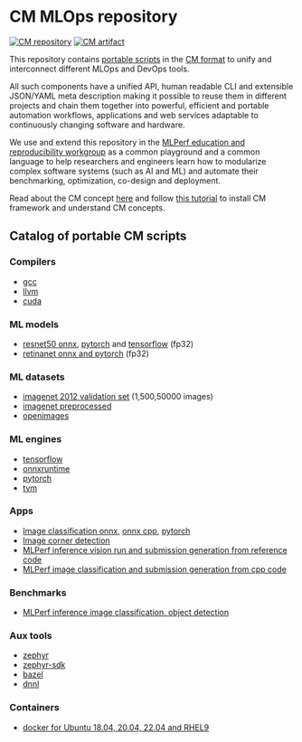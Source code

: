 # CM MLOps repository 

[![CM repository](https://img.shields.io/badge/Collective%20Mind-compatible-blue)](https://github.com/mlcommons/ck/tree/master/cm)
[![CM artifact](https://img.shields.io/badge/Artifact-automated%20and%20reusable-blue)](https://github.com/mlcommons/ck/tree/master/cm)

This repository contains [portable scripts](https://github.com/mlcommons/ck/tree/master/cm-mlops/script) 
in the [CM format](https://github.com/mlcommons/ck) to unify and interconnect 
different MLOps and DevOps tools.

All such components have a unified API, human readable CLI and extensible JSON/YAML meta description
making it possible to reuse them in different projects and chain them together 
into powerful, efficient and portable automation workflows, applications and web services
adaptable to continuously changing software and hardware.

We use and extend this repository in the [MLPerf education and reproducibility workgroup](../docs/mlperf-education-workgroup.md) 
as a common playground and a common language to help researchers and engineers
learn how to modularize complex software systems (such as AI and ML) 
and automate their benchmarking, optimization, co-design and deployment.

Read about the CM concept [here](https://github.com/mlcommons/ck) 
and follow [this tutorial](../cm/docs/tutorial-scripts.md) 
to install CM framework and understand CM concepts.

## Catalog of portable CM scripts

### Compilers
* [gcc](script/get-gcc)
* [llvm](script/get-llvm)
* [cuda](script/get-cuda)

### ML models
* [resnet50 onnx](script/get-ml-model-resnet50-onnx), [pytorch](script/get-ml-model-resnet50-pytorch) and [tensorflow](script/get-ml-model-resnet50-tf) (fp32)
* [retinanet onnx and pytorch](script/get-ml-model-retinanet) (fp32)
### ML datasets
* [imagenet 2012 validation set](https://github.com/mlcommons/ck/tree/master/cm-mlops/script/get-imagenet-val) (1,500,50000 images)
* [imagenet preprocessed](https://github.com/mlcommons/ck/tree/master/cm-mlops/script/get-imagenet-preprocessed)
* [openimages](https://github.com/mlcommons/ck/tree/master/cm-mlops/script/get-openimages-original)
### ML engines
* [tensorflow](script/get-tensorflow)
* [onnxruntime](script/get-onnxruntime)
* [pytorch](script/get-pytorch)
* [tvm](script/get-tvm)
### Apps
* [Image classification onnx](script/app-image-classification-onnx-py), [onnx cpp](script/app-image-classification-onnx-cpp), [pytorch](script/app-image-classification-torch-py)
* [Image corner detection]()
* [MLPerf inference vision run and submission generation from reference code](script/generate-mlc-inference-submission)
* [MLPerf image classification and submission generation from cpp code](script/app-mlperf-inference-cpp)
### Benchmarks
* [MLPerf inference image classification, object detection](script/app-mlperf-inference-vision-reference)
### Aux tools
* [zephyr](script/get-zephyr)
* [zephyr-sdk](script/get-zephyr-sdk)
* [bazel](script/get-bazel)
* [dnnl](script/get-lib-dnnl)
### Containers
* [docker for Ubuntu 18.04, 20.04, 22.04 and RHEL9](script/build-dockerfile/dockerfiles)
